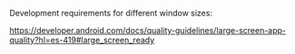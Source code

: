 Development requirements for different window sizes:

https://developer.android.com/docs/quality-guidelines/large-screen-app-quality?hl=es-419#large_screen_ready
